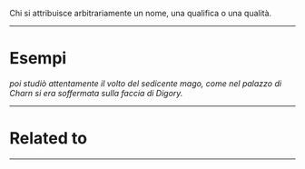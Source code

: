 Chi si attribuisce arbitrariamente un nome, una qualifica o una qualità.

----------------------------------------------------------------

# Esempi
_poi studiò attentamente il volto del sedicente mago, come nel palazzo di Charn si era soffermata sulla faccia di Digory._

----------------------------------------------------------------

# Related to


----------------------------------------------------------------